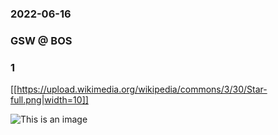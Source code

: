 <div class=" w3-white w3-container">
    <div class="w3-content">
        <div class="w3-third w3-center">
            <h3 class="w3-text-blue">
                <b>2022-06-16</b>
            </h3>
        </div>
        <div class="w3-third w3-center">
            <h3 class="w3-text-blue">GSW @ BOS</h3>
        </div>
        <div class="w3-third w3-center">
            <h3 class="w3-text-blue">1</h3>
        </div>
    </div>
</div>

[[https://upload.wikimedia.org/wikipedia/commons/3/30/Star-full.png|width=10]]


![This is an image](https://upload.wikimedia.org/wikipedia/en/0/03/National_Basketball_Association_logo.svg)
